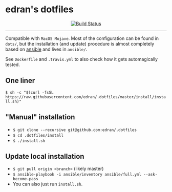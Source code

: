 # edran's dotfiles

<p align="center">
<a href="https://travis-ci.org/edran/.dotfiles">
<img src="https://travis-ci.org/edran/.dotfiles.svg"
     alt="Build Status"></a>
</p>

***

Compatible with `MacOS Mojave`. Most of the
configuration can be found in `dots/`, but the installation (and update)
procedure is almost completely based on [ansible](https://www.ansible.com/) and
lives in `ansible/`.

See `Dockerfile` and `.travis.yml` to also check how it gets automagically
tested.


## One liner

`$ sh -c "$(curl -fsSL https://raw.githubusercontent.com/edran/.dotfiles/master/install/install.sh)"`


## "Manual" installation

* `$ git clone --recursive git@github.com:edran/.dotfiles`
* `$ cd .dotfiles/install`
* `$ ./install.sh`


## Update local installation

* `$ git pull origin <branch>` (likely master)
* `$ ansible-playbook -i ansible/inventory ansible/full.yml --ask-become-pass`
* You can also just run `install.sh`.
